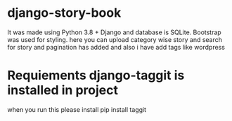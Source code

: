 # django-story-book
 
 It was made using Python 3.8 + Django and database is SQLite. Bootstrap was used for styling.
 here you can upload category wise story and search for story and pagination has added and also i have add tags like wordpress 

# Requiements django-taggit is installed in project 
 when you run this please install pip install taggit


